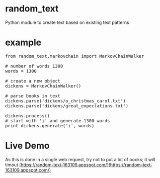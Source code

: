 # random_text
Python module to create text based on existing text patterns


# example
<pre>
from random_text.markovchain import MarkovChainWalker

# number of words 1300
words = 1300

# create a new object
dickens = MarkovChainWalker()

# parse books in text
dickens.parse('dickens/a_christmas_carol.txt')
dickens.parse('dickens/great_expectations.txt')  

dickens.process()
# start with 'i' and generate 1300 words
print dickens.generate('i', words)
</pre>


# Live Demo
As this is done in a single web request, try not to put a lot of books; it will timout
[https://random-text-163109.appspot.com/](https://random-text-163109.appspot.com/)
